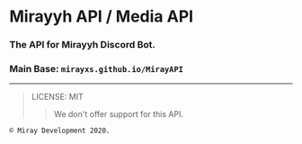 # Mirayyh API / Media API

### The API for Mirayyh Discord Bot.

### Main Base: `mirayxs.github.io/MirayAPI`

<hr>

> LICENSE: MIT
>> We don't offer support for this API.

`© Miray Development 2020.`
